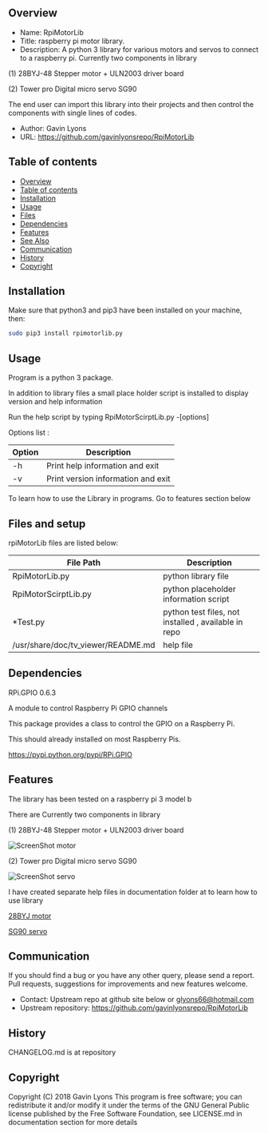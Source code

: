Overview
--------------------------------------------
* Name: RpiMotorLib
* Title: raspberry pi motor library. 
* Description: A python 3 library for various motors and servos 
to connect to a raspberry pi. Currently two components in library

(1) 28BYJ-48 Stepper motor + ULN2003 driver board

(2) Tower pro Digital micro servo SG90

The end user can import this library into their projects and then 
control the components with single lines of codes.
    
* Author: Gavin Lyons
* URL: https://github.com/gavinlyonsrepo/RpiMotorLib

Table of contents
---------------------------

  * [Overview](#overview)
  * [Table of contents](#table-of-contents)
  * [Installation](#installation)
  * [Usage](#usage)
  * [Files](#files)
  * [Dependencies](#dependencies)
  * [Features](#features)
  * [See Also](#see-also)
  * [Communication](#communication)
  * [History](#history)
  * [Copyright](#copyright)

Installation
-----------------------------------------------

Make sure that python3 and pip3 have been installed on your machine, then: 

```sh
sudo pip3 install rpimotorlib.py
```

Usage
-------------------------------------------
Program is a python 3 package. 

In addition to library files a small place holder script is installed
to display version and help information

Run the help script by typing 
RpiMotorScirptLib.py -[options]

Options list :

| Option          | Description     |
| --------------- | --------------- |
| -h  | Print help information and exit |
| -v  | Print version information and exit |

To learn how to use the Library in programs.
Go to features section below

Files and setup
-----------------------------------------
rpiMotorLib files are listed below:

| File Path | Description |
| ------ | ------ |
| RpiMotorLib.py |  python library file |
| RpiMotorScirptLib.py | python placeholder information script  |
| *Test.py | python test files, not installed , available in repo |
| /usr/share/doc/tv_viewer/README.md | help file |


Dependencies
-----------

RPi.GPIO 0.6.3

A module to control Raspberry Pi GPIO channels

This package provides a class to control the GPIO on a Raspberry Pi.

This should already installed on most Raspberry Pis.

https://pypi.python.org/pypi/RPi.GPIO

Features
----------------------
The library has been tested on a raspberry pi 3 model b 

There are  Currently two components in library

(1) 28BYJ-48 Stepper motor + ULN2003 driver board

![ScreenShot motor](https://raw.githubusercontent.com/gavinlyonsrepo/RpiMotorLib/master/screenshot/28BYJ.jpg)

(2) Tower pro Digital micro servo SG90

![ScreenShot servo](https://github.com/gavinlyonsrepo/RpiMotorLib/blob/master/screenshot/sg90.jpg)


I have created separate help files in documentation folder at to learn how to use library

[28BYJ motor](Documentation/28BYJ.md)

[SG90 servo](Documentation/SG90.md)
    

Communication
-----------
If you should find a bug or you have any other query, 
please send a report.
Pull requests, suggestions for improvements
and new features welcome.
* Contact: Upstream repo at github site below or glyons66@hotmail.com
* Upstream repository: https://github.com/gavinlyonsrepo/RpiMotorLib

History
------------------
CHANGELOG.md is at repository

Copyright
-------------
Copyright (C) 2018 Gavin Lyons 
This program is free software; you can redistribute it and/or modify
it under the terms of the GNU General Public license published by
the Free Software Foundation, see LICENSE.md in documentation section 
for more details
